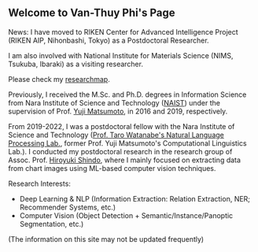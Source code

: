 ## Welcome to Van-Thuy Phi's Page

News: I have moved to RIKEN Center for Advanced Intelligence Project (RIKEN AIP, Nihonbashi, Tokyo) as a Postdoctoral Researcher.

I am also involved with National Institute for Materials Science (NIMS, Tsukuba, Ibaraki) as a visiting researcher.

Please check my [researchmap](https://researchmap.jp/pvt?lang=en).


Previously, I received the M.Sc. and Ph.D. degrees in Information Science from  Nara Institute of Science and Technology ([NAIST](http://www.naist.jp/en/)) under the supervision of Prof. [Yuji Matsumoto](https://cl.naist.jp/staff/matsu/home-e.html), in 2016 and 2019, respectively.

From 2019-2022, I was a postdoctoral fellow with the Nara Institute of Science and Technology ([Prof. Taro Watanabe's Natural Language Processing Lab.](https://nlp.naist.jp/en/), former Prof. Yuji Matsumoto's Computational Linguistics Lab.). I conducted my postdoctoral research in the research group of Assoc. Prof. [Hiroyuki Shindo](https://hshindo.com), where I mainly focused on extracting data from chart images using ML-based computer vision techniques.


Research Interests:
- Deep Learning & NLP (Information Extraction: Relation Extraction, NER; Recommender Systems, etc.)
- Computer Vision (Object Detection + Semantic/Instance/Panoptic Segmentation, etc.)


(The information on this site may not be updated frequently)
